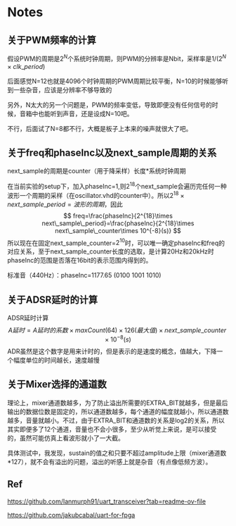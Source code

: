 # Notes

## 关于PWM频率的计算

假设PWM的周期是$2^N$个系统时钟周期，则PWM的分辨率是Nbit，采样率是$1/(2^N\times clk\_period)$

后面感觉N=12也就是4096个时钟周期的PWM周期比较平衡，N=10的时候能够听到一些杂音，应该是分辨率不够导致的

另外，N太大的另一个问题是，PWM的频率变低，导致即便没有任何信号的时候，音箱中也能听到声音，还是设成N=10吧。

不行，后面试了N=8都不行，大概是板子上本来的噪声就很大了吧。

## 关于freq和phaseInc以及next_sample周期的关系

next_sample的周期是counter（用于降采样）长度*系统时钟周期

在当前实验的setup下，加入phaseInc=1,则$2^{18}$个next_sample会遍历完任何一种波形一个周期的采样（在oscillator.vhd的counter中）。所以$2^{18}\times next\_sample\_period=波形的周期$，因此
$$
freq=\frac{phaseInc}{2^{18}\times next\_sample\_period}=\frac{phaseInc}{2^{18}\times next\_sample\_counter\times 10^{-8}(s)}
$$
所以现在在固定next_sample_counter=$2^{10}$时，可以唯一确定phaseInc和freq的对应关系，至于next_sample_counter长度的选取，是计算20Hz和20kHz时phaseInc的范围是否落在16bit的表示范围内得到的。



标准音（440Hz）：phaseInc=1177.65 (0100 1001 1010)

## 关于ADSR延时的计算

ADSR延时计算
$$
A延时=A延时的系数\times maxCount(64)\times 126(最大值)\times next\_sample
\_counter \times10^{-8}(s)
$$
ADR虽然是这个数字是用来计时的，但是表示的是速度的概念，值越大，下降一个幅度单位的时间越长，速度越慢

## 关于Mixer选择的通道数

理论上，mixer通道数越多，为了防止溢出所需要的EXTRA_BIT就越多，但是最后输出的数据位数是固定的，所以通道数越多，每个通道的幅度就越小，所以通道数越多，音量就越小。不过，由于EXTRA_BIT和通道数的关系是log2的关系，所以其实即便多了12个通道，音量也不会小很多，至少从听觉上来说，是可以接受的，虽然可能仿真上看波形就小了一大截。

具体测试中，我发现，sustain的值之和只要不超过amplitude上限（mixer通道数*127），就不会有溢出的问题，溢出的听感上就是杂音（有点像低频方波）。

## Ref

https://github.com/Ianmurph91/uart_transceiver?tab=readme-ov-file

https://github.com/jakubcabal/uart-for-fpga
